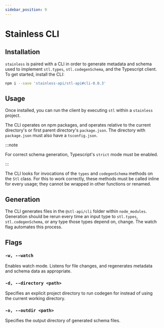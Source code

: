 ```yaml
---
sidebar_position: 9
---
```


# Stainless CLI

## Installation

`stainless` is paired with a CLI in order to generate metadata and schema used to
implement `stl.types`, `stl.codegenSchema`, and the Typescript client. To get started, install the CLI:

```bash
npm i --save 'stainless-api/stl-api#cli-0.0.3'
```

## Usage

Once installed, you can run the client by executing `stl` within a `stainless` project.

The CLI operates on npm packages, and operates relative to the current
directory's or first parent directory's `package.json`. The directory
with `package.json` must also have a `tsconfig.json`.

:::note

For correct schema generation, Typescript's `strict` mode must be
enabled.

:::

The CLI looks for invocations of the `types` and `codegenSchema` methods on the `Stl` class. For this to work
correctly, these methods must be called inline for every usage; they cannot be wrapped
in other functions or renamed.

## Generation

The CLI generates files in the `@stl-api/cli` folder within `node_modules`.
Generation should be rerun every time an input type to `stl.types`,
`stl.codegenSchema`, or any type those types depend on, change. The watch flag
automates this process.

## Flags

### `-w, --watch`

Enables watch mode. Listens for file changes, and regenerates metadata and schema
data as appropriate.

### `-d, --directory <path>`

Specifies an explicit project directory to run codegen for instead of using the
current working directory.

### `-o, --outdir <path>`

Specifies the output directory of generated schema files.
